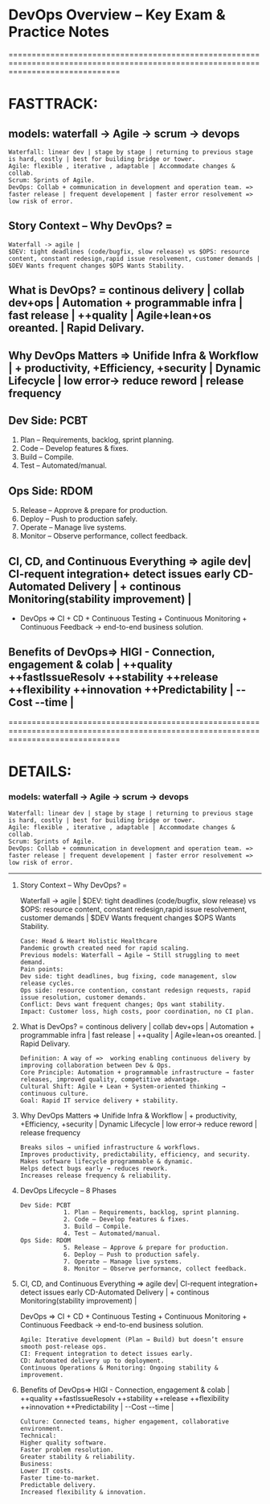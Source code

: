 # DevOps Overview – Key Exam & Practice Notes

====================================================================================================================================

# FASTTRACK:

## models: waterfall -> Agile -> scrum -> devops

    Waterfall: linear dev | stage by stage | returning to previous stage is hard, costly | best for building bridge or tower.
    Agile: flexible , iterative , adaptable | Accommodate changes & collab.
    Scrum: Sprints of Agile.
    DevOps: Collab + communication in development and operation team. => faster release | frequent developement | faster error resolvement => low risk of error.

## Story Context – Why DevOps? =

    Waterfall -> agile |
    $DEV: tight deadlines (code/bugfix, slow release) vs $OPS: resource content, constant redesign,rapid issue resolvement, customer demands |
    $DEV Wants frequent changes $OPS Wants Stability.

## What is DevOps? = continous delivery | collab dev+ops | Automation + programmable infra | fast release | ++quality | Agile+lean+os oreanted. | Rapid Delivary.

## Why DevOps Matters => Unifide Infra & Workflow | + productivity, +Efficiency, +security | Dynamic Lifecycle | low error-> reduce reword | release frequency

## Dev Side: PCBT

1. Plan – Requirements, backlog, sprint planning.
2. Code – Develop features & fixes.
3. Build – Compile.
4. Test – Automated/manual.

## Ops Side: RDOM

5. Release – Approve & prepare for production.
6. Deploy – Push to production safely.
7. Operate – Manage live systems.
8. Monitor – Observe performance, collect feedback.

## CI, CD, and Continuous Everything => agile dev| CI-requent integration+ detect issues early CD-Automated Delivery | + continous Monitoring(stability improvement) |

- DevOps => CI + CD + Continuous Testing + Continuous Monitoring + Continuous Feedback → end-to-end business solution.

## Benefits of DevOps=> HIGI - Connection, engagement & colab | ++quality ++fastIssueResolv ++stability ++release ++flexibility ++innovation ++Predictability | --Cost --time |

====================================================================================================================================

# DETAILS:

### models: waterfall -> Agile -> scrum -> devops

    Waterfall: linear dev | stage by stage | returning to previous stage is hard, costly | best for building bridge or tower.
    Agile: flexible , iterative , adaptable | Accommodate changes & collab.
    Scrum: Sprints of Agile.
    DevOps: Collab + communication in development and operation team. => faster release | frequent developement | faster error resolvement => low risk of error.

---

1.  Story Context – Why DevOps? =

    Waterfall -> agile |
    $DEV: tight deadlines (code/bugfix, slow release) vs $OPS: resource content, constant redesign,rapid issue resolvement, customer demands |
    $DEV Wants frequent changes $OPS Wants Stability.

        Case: Head & Heart Holistic Healthcare
        Pandemic growth created need for rapid scaling.
        Previous models: Waterfall → Agile → Still struggling to meet demand.
        Pain points:
        Dev side: tight deadlines, bug fixing, code management, slow release cycles.
        Ops side: resource contention, constant redesign requests, rapid issue resolution, customer demands.
        Conflict: Devs want frequent changes; Ops want stability.
        Impact: Customer loss, high costs, poor coordination, no CI plan.

2.  What is DevOps? = continous delivery | collab dev+ops | Automation + programmable infra | fast release | ++quality | Agile+lean+os oreanted. | Rapid Delivary.

        Definition: A way of =>  working enabling continuous delivery by improving collaboration between Dev & Ops.
        Core Principle: Automation + programmable infrastructure → faster releases, improved quality, competitive advantage.
        Cultural Shift: Agile + Lean + System-oriented thinking → continuous culture.
        Goal: Rapid IT service delivery + stability.

3.  Why DevOps Matters => Unifide Infra & Workflow | + productivity, +Efficiency, +security | Dynamic Lifecycle | low error-> reduce reword | release frequency

        Breaks silos → unified infrastructure & workflows.
        Improves productivity, predictability, efficiency, and security.
        Makes software lifecycle programmable & dynamic.
        Helps detect bugs early → reduces rework.
        Increases release frequency & reliability.

4.  DevOps Lifecycle – 8 Phases

        Dev Side: PCBT
                    1. Plan – Requirements, backlog, sprint planning.
                    2. Code – Develop features & fixes.
                    3. Build – Compile.
                    4. Test – Automated/manual.
        Ops Side: RDOM
                    5. Release – Approve & prepare for production.
                    6. Deploy – Push to production safely.
                    7. Operate – Manage live systems.
                    8. Monitor – Observe performance, collect feedback.

5.  CI, CD, and Continuous Everything => agile dev| CI-requent integration+ detect issues early CD-Automated Delivery | + continous Monitoring(stability improvement) |

    DevOps => CI + CD + Continuous Testing + Continuous Monitoring + Continuous Feedback → end-to-end business solution.

        Agile: Iterative development (Plan → Build) but doesn’t ensure smooth post-release ops.
        CI: Frequent integration to detect issues early.
        CD: Automated delivery up to deployment.
        Continuous Operations & Monitoring: Ongoing stability & improvement.

6.  Benefits of DevOps=> HIGI - Connection, engagement & colab | ++quality ++fastIssueResolv ++stability ++release ++flexibility ++innovation ++Predictability | --Cost --time |

        Culture: Connected teams, higher engagement, collaborative environment.
        Technical:
        Higher quality software.
        Faster problem resolution.
        Greater stability & reliability.
        Business:
        Lower IT costs.
        Faster time-to-market.
        Predictable delivery.
        Increased flexibility & innovation.
